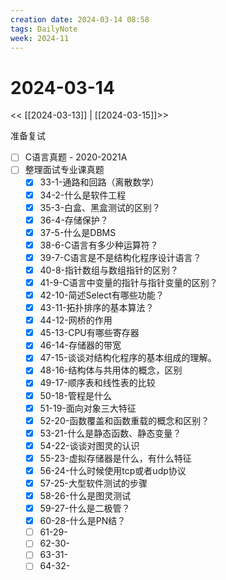```yaml
---
creation date: 2024-03-14 08:58
tags: DailyNote
week: 2024-11
---
```


# 2024-03-14

<< [[2024-03-13]] | [[2024-03-15]]>>


准备复试
- [ ] C语言真题 - 2020-2021A
- [ ] 整理面试专业课真题
	- [x] 33-1-通路和回路（离散数学）
	- [x] 34-2-什么是软件工程
	- [x] 35-3-白盒、黑盒测试的区别？
	- [x] 36-4-存储保护？
	- [x] 37-5-什么是DBMS
	- [x] 38-6-C语言有多少种运算符？
	- [x] 39-7-C语言是不是结构化程序设计语言？
	- [x] 40-8-指针数组与数组指针的区别？
	- [x] 41-9-C语言中变量的指针与指针变量的区别？
	- [x] 42-10-简述Select有哪些功能？
	- [x] 43-11-拓扑排序的基本算法？
	- [x] 44-12-网桥的作用
	- [x] 45-13-CPU有哪些寄存器
	- [x] 46-14-存储器的带宽
	- [x] 47-15-谈谈对结构化程序的基本组成的理解。
	- [x] 48-16-结构体与共用体的概念，区别
	- [x] 49-17-顺序表和线性表的比较
	- [x] 50-18-管程是什么
	- [x] 51-19-面向对象三大特征
	- [x] 52-20-函数覆盖和函数重载的概念和区别？
	- [x] 53-21-什么是静态函数、静态变量？
	- [x] 54-22-谈谈对图灵的认识
	- [x] 55-23-虚拟存储器是什么，有什么特征
	- [x] 56-24-什么时候使用tcp或者udp协议
	- [x] 57-25-大型软件测试的步骤
	- [x] 58-26-什么是图灵测试
	- [x] 59-27-什么是二极管？
	- [x] 60-28-什么是PN结？
	- [ ] 61-29-
	- [ ] 62-30-
	- [ ] 63-31-
	- [ ] 64-32-